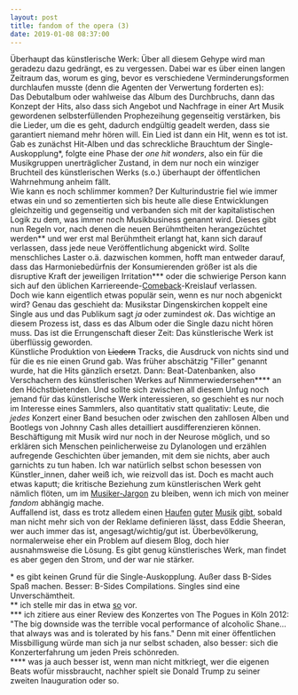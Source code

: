 ```yaml
---
layout: post
title: fandom of the opera (3)
date: 2019-01-08 08:37:00
---
```


Überhaupt das künstlerische Werk: Über all diesem Gehype wird man geradezu dazu gedrängt, es zu vergessen. Dabei war es über einen langen Zeitraum das, worum es ging, bevor es verschiedene Verminderungsformen durchlaufen musste (denn die Agenten der Verwertung forderten es): <br>Das Debutalbum oder wahlweise das Album des Durchbruchs, dann das Konzept der Hits, also dass sich Angebot und Nachfrage in einer Art Musik gewordenen selbsterfüllenden Prophezeihung gegenseitig verstärken, bis die Lieder, um die es geht, dadurch endgültig geadelt werden, dass sie garantiert niemand mehr hören will. Ein Lied ist dann ein Hit, wenn es tot ist. <br> Gab es zunächst Hit-Alben und das schreckliche Brauchtum der Single-Auskopplung\*, folgte eine Phase der *one hit wonders*, also ein für die Musikgruppen unerträglicher Zustand, in dem nur noch ein winziger Bruchteil des künstlerischen Werks (s.o.) überhaupt der öffentlichen Wahrnehmung anheim fällt. <br>
Wie kann es noch schlimmer kommen? Der Kulturindustrie fiel wie immer etwas ein und so zementierten sich bis heute alle diese Entwicklungen gleichzeitig und gegenseitig und verbanden sich mit der kapitalistischen Logik zu dem, was immer noch Musikbusiness genannt wird. Dieses gibt nun Regeln vor, nach denen die neuen Berühmtheiten herangezüchtet werden\*\* und wer erst mal Berühmtheit erlangt hat, kann sich darauf verlassen, dass jede neue Veröffentlichung abgenickt wird. Sollte menschliches Laster o.ä. dazwischen kommen, hofft man entweder darauf, dass das Harmoniebedürfnis der Konsumierenden größer ist als die disruptive Kraft der jeweiligen Irritation\*\*\* oder die schwierige Person kann sich auf den üblichen Karriereende-[Comeback](https://www.youtube.com/watch?v=s6djkeieegE)-Kreislauf verlassen.<br> Doch wie kann eigentlich etwas populär sein, wenn es nur noch abgenickt wird? Genau das geschieht da: Musikstar Dingenskirchen koppelt eine Single aus und das Publikum sagt *ja* oder zumindest *ok*. Das wichtige an diesem Prozess ist, dass es das Album oder die Single dazu nicht hören muss. Das ist die Errungenschaft dieser Zeit: Das künstlerische Werk ist überflüssig geworden.<br>
Künstliche Produktion von <del>Liedern</del> Tracks, die Ausdruck von nichts sind und für die es nie einen Grund gab. Was früher abschätzig "Filler" genannt wurde, hat die Hits gänzlich ersetzt. Dann: Beat-Datenbanken, also Verschachern des künstlerischen Werkes auf Nimmerwiedersehen\*\*\*\* an den Höchstbietenden. Und sollte sich zwischen all diesem Unfug noch jemand für das künstlerische Werk interessieren, so geschieht es nur noch im Interesse eines Sammlers, also quantitativ statt qualitativ: Leute, die *jedes* Konzert einer Band besuchen oder zwischen den zahllosen Alben und Bootlegs von Johnny Cash alles detailliert ausdifferenzieren können. Beschäftigung mit Musik wird nur noch in der Neurose möglich, und so erklären sich Menschen peinlicherweise zu Dylanologen und erzählen aufregende Geschichten über jemanden, mit dem sie nichts, aber auch garnichts zu tun haben. Ich war natürlich selbst schon besessen von Künstler\_innen, daher weiß ich, wie reizvoll das ist. Doch es macht auch etwas kaputt; die kritische Beziehung zum künstlerischen Werk geht nämlich flöten, um im [Musiker-Jargon](https://www.youtube.com/watch?v=4BsStFeIsUA) zu bleiben, wenn ich mich von meiner *fandom* abhängig mache.<br>
Auffallend ist, dass es trotz alledem einen [Haufen](https://www.youtube.com/watch?v=_6xBgkwcCjU) [guter](https://www.youtube.com/watch?v=CI6O3GnXIgI) [Musik](https://www.youtube.com/watch?v=jibn8bGdHtY) [gibt](https://cletusgotshot.bandcamp.com/album/unamerican), sobald man nicht mehr sich von der Reklame definieren lässt, dass Eddie Sheeran, wer auch immer das ist, angesagt/wichtig/gut ist. Überbevölkerung, normalerweise eher ein Problem auf diesem Blog, doch hier ausnahmsweise die Lösung. Es gibt genug künstlerisches Werk, man findet es aber gegen den Strom, und der war nie stärker.

\* es gibt keinen Grund für die Single-Auskopplung. Außer dass B-Sides Spaß machen. Besser: B-Sides Compilations. Singles sind eine Unverschämtheit.
<br>
\*\* ich stelle mir das in etwa [so](https://www.youtube.com/watch?v=6jamrudGfC4) vor.
<br>
\*\*\* ich zitiere aus einer Review des Konzertes von The Pogues in Köln 2012: "The big downside was the terrible vocal performance of alcoholic Shane… that always was and is tolerated by his fans." Denn mit einer öffentlichen Missbilligung würde man sich ja nur selbst schaden, also besser: sich die Konzerterfahrung um jeden Preis schönreden.<br>
 \*\*\*\* was ja auch besser ist, wenn man nicht mitkriegt, wer die eigenen Beats wofür missbraucht, nachher spielt sie Donald Trump zu seiner zweiten Inauguration oder so.
